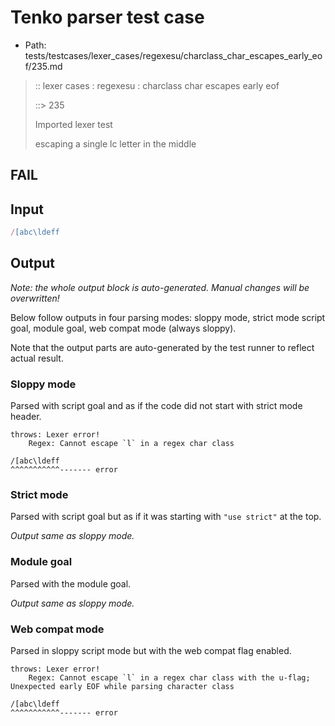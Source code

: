 # Tenko parser test case

- Path: tests/testcases/lexer_cases/regexesu/charclass_char_escapes_early_eof/235.md

> :: lexer cases : regexesu : charclass char escapes early eof
>
> ::> 235
>
> Imported lexer test
>
> escaping a single lc letter in the middle

## FAIL

## Input

`````js
/[abc\ldeff
`````

## Output

_Note: the whole output block is auto-generated. Manual changes will be overwritten!_

Below follow outputs in four parsing modes: sloppy mode, strict mode script goal, module goal, web compat mode (always sloppy).

Note that the output parts are auto-generated by the test runner to reflect actual result.

### Sloppy mode

Parsed with script goal and as if the code did not start with strict mode header.

`````
throws: Lexer error!
    Regex: Cannot escape `l` in a regex char class

/[abc\ldeff
^^^^^^^^^^^------- error
`````

### Strict mode

Parsed with script goal but as if it was starting with `"use strict"` at the top.

_Output same as sloppy mode._

### Module goal

Parsed with the module goal.

_Output same as sloppy mode._

### Web compat mode

Parsed in sloppy script mode but with the web compat flag enabled.

`````
throws: Lexer error!
    Regex: Cannot escape `l` in a regex char class with the u-flag; Unexpected early EOF while parsing character class

/[abc\ldeff
^^^^^^^^^^^------- error
`````

